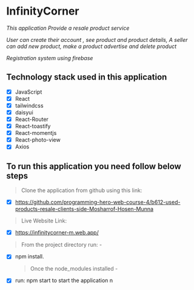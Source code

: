 # InfinityCorner

_This application Provide a resale product service_

_User can create their account , see product and product details, A seller can add new product, make a product advertise and delete product_

_Registration system using firebase_

## Technology stack used in this application

- [x] JavaScript
- [x] React
- [x] tailwindcss
- [x] daisyui
- [x] React-Router
- [x] React-toastify
- [x] React-momentjs
- [x] React-photo-view
- [x] Axios

## To run this application you need follow below steps

> Clone the application from github using this link:

- [x] https://github.com/programming-hero-web-course-4/b612-used-products-resale-clients-side-Mosharrof-Hosen-Munna

> Live Website Link: 
- [x] https://infinitycorner-m.web.app/
> From the project directory run: -

- [x] npm install.
  > Once the node_modules installed -
- [x] run: npm start to start the application
      n
